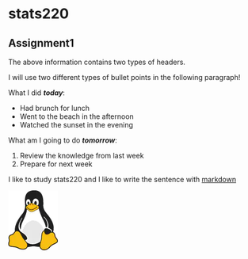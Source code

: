 # stats220
## Assignment1

<p>The above information contains two types of headers.<br>
<p>I will use two different types of bullet points in the following paragraph!

What I did <em><strong>today</strong></em>:
<ul>
  <li>Had brunch for lunch
  <li>Went to the beach in the afternoon
  <li>Watched the sunset in the evening
</ul>

What am I going to do <em><b>tomorrow</b></em>:
<ol>
  <li>Review the knowledge from last week
  <li>Prepare for next week
</ol

I like to study stats220 and I like to write the sentence with [markdown](https://en.wikipedia.org/wiki/Markdown)

![Tux, the Linux mascot](tux.png)
